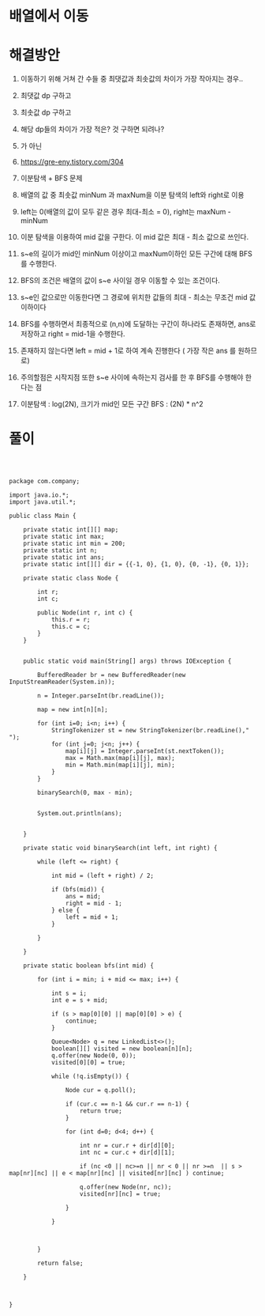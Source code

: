 # 배열에서 이동

# 해결방안

1. 이동하기 위해 거쳐 간 수들 중 최댓값과 최솟값의 차이가 가장 작아지는 경우..

2. 최댓값 dp 구하고

3. 최솟값 dp 구하고

4. 해당 dp들의 차이가 가장 적은? 것 구하면 되려나?

5. 가 아닌

6. https://gre-eny.tistory.com/304

7. 이분탐색 + BFS 문제

8. 배열의 값 중 최솟값 minNum 과 maxNum을 이분 탐색의 left와 right로 이용

9. left는 0(배열의 값이 모두 같은 경우 최대-최소 = 0), right는 maxNum - minNum

10. 이분 탐색을 이용하여 mid 값을 구한다. 이 mid 값은 최대 - 최소 값으로 쓰인다.

11. s~e의 길이가 mid인 minNum 이상이고 maxNum이하인 모든 구간에 대해 BFS를 수행한다.

12. BFS의 조건은 배열의 값이 s~e 사이일 경우 이동할 수 있는 조건이다.

13. s~e인 값으로만 이동한다면 그 경로에 위치한 값들의 최대 - 최소는 무조건 mid 값 이하이다

14. BFS를 수행하면서 최종적으로 (n,n)에 도달하는 구간이 하나라도 존재하면, ans로 저장하고 right = mid-1을 수행한다.

15. 존재하지 않는다면 left = mid + 1로 하여 계속 진행한다 ( 가장 작은 ans 를 원하므로)

16. 주의할점은 시작지점 또한 s~e 사이에 속하는지 검사를 한 후 BFS를 수행해야 한다는 점

17. 이분탐색 : log(2N), 크기가 mid인 모든 구간 BFS : (2N) * n^2

# 풀이


```



package com.company;

import java.io.*;
import java.util.*;

public class Main {

    private static int[][] map;
    private static int max;
    private static int min = 200;
    private static int n;
    private static int ans;
    private static int[][] dir = {{-1, 0}, {1, 0}, {0, -1}, {0, 1}};

    private static class Node {

        int r;
        int c;

        public Node(int r, int c) {
            this.r = r;
            this.c = c;
        }
    }


    public static void main(String[] args) throws IOException {

        BufferedReader br = new BufferedReader(new InputStreamReader(System.in));

        n = Integer.parseInt(br.readLine());

        map = new int[n][n];

        for (int i=0; i<n; i++) {
            StringTokenizer st = new StringTokenizer(br.readLine()," ");
            for (int j=0; j<n; j++) {
                map[i][j] = Integer.parseInt(st.nextToken());
                max = Math.max(map[i][j], max);
                min = Math.min(map[i][j], min);
            }
        }

        binarySearch(0, max - min);


        System.out.println(ans);


    }

    private static void binarySearch(int left, int right) {

        while (left <= right) {

            int mid = (left + right) / 2;

            if (bfs(mid)) {
                ans = mid;
                right = mid - 1;
            } else {
                left = mid + 1;
            }

        }

    }

    private static boolean bfs(int mid) {

        for (int i = min; i + mid <= max; i++) {

            int s = i;
            int e = s + mid;

            if (s > map[0][0] || map[0][0] > e) {
                continue;
            }

            Queue<Node> q = new LinkedList<>();
            boolean[][] visited = new boolean[n][n];
            q.offer(new Node(0, 0));
            visited[0][0] = true;

            while (!q.isEmpty()) {

                Node cur = q.poll();

                if (cur.c == n-1 && cur.r == n-1) {
                    return true;
                }

                for (int d=0; d<4; d++) {

                    int nr = cur.r + dir[d][0];
                    int nc = cur.c + dir[d][1];

                    if (nc <0 || nc>=n || nr < 0 || nr >=n  || s > map[nr][nc] || e < map[nr][nc] || visited[nr][nc] ) continue;

                    q.offer(new Node(nr, nc));
                    visited[nr][nc] = true;

                }

            }



        }

        return false;

    }



}

```